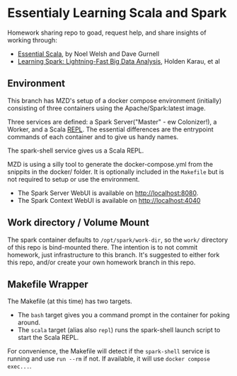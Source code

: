 # Essentialy Learning Scala and Spark

Homework sharing repo to goad, request help, and share insights of working through:

* [Essential Scala](https://www.goodreads.com/book/show/29354072-essential-scala), by Noel Welsh and Dave Gurnell
* [Learning Spark: Lightning-Fast Big Data Analysis](https://www.goodreads.com/book/show/24808098-learning-spark?from_search=true&from_srp=true&qid=fGjEwKhOoo&rank=1), Holden Karau, et al

## Environment

This branch has MZD's setup of a docker compose environment (initially) consisting of three containers using the Apache/Spark:latest image.

Three services are defined: a Spark Server("Master" - ew Colonizer!), a Worker, and a Scala [REPL](https://en.wikipedia.org/wiki/Read%E2%80%93eval%E2%80%93print_loop).
The essential differences are the entrypoint commands of each container and to give us handy names.

The spark-shell service gives us a Scala REPL.

MZD is using a silly tool to generate the docker-compose.yml from the snippits in the docker/ folder. It is optionally included in the `Makefile` but is not required to setup or use the environment.

* The Spark Server WebUI is available on [http://localhost:8080](http://localhost:8080).
* The Spark Context WebUI is available on [http://localhost:4040](http://localhost:4040)

## Work directory / Volume Mount

The spark container defaults to `/opt/spark/work-dir`, so the `work/` directory of this repo is bind-mounted there.
The intention is to not commit homework, just infrastructure to this branch. It's suggested to either fork this repo, and/or create your own homework branch in this repo.

## Makefile Wrapper

The Makefile (at this time) has two targets. 
* The `bash` target gives you a command prompt in the container for poking around.
* The `scala` target (alias also `repl`) runs the spark-shell launch script to start the Scala REPL.

For convenience, the Makefile will detect if the `spark-shell` service is running and use `run --rm` if not. If available, it will use `docker compose exec...`.




